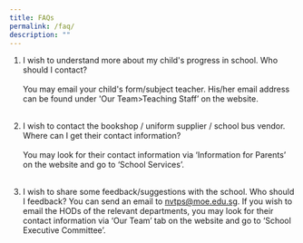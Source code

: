 ```yaml
---
title: FAQs
permalink: /faq/
description: ""
---
```

1. I wish to understand more about my child's progress in school. Who should I contact? <br><br> You may email your child's form/subject teacher. His/her email address can be found under 'Our Team>Teaching Staff’ on the website.<br><br>

2. I wish to contact the bookshop / uniform supplier / school bus vendor. Where can I get their contact information?<br><br>You may look for their contact information via ‘Information for Parents’ on the website and go to ‘School Services’.<br><br>

3. I wish to share some feedback/suggestions with the school. Who should I feedback?
You can send an email to nvtps@moe.edu.sg. If you wish to email the HODs of the relevant departments, you may look for their contact information via ‘Our Team’ tab on the website and go to ‘School Executive Committee’.